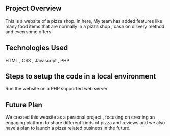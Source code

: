 ## Project Overview 
  This is a website of a pizza shop. In here, My team has added features like many food items that are normally in a pizza shop , cash on dilivery method and even some offers.

## Technologies Used
  HTML , CSS , Javascript , PHP

## Steps to setup the code in a local environment
  Run the website on a PHP supported web server

## Future Plan
  We created this website as a personal project , focusing on creating an engaging platform to share different kinds of pizza and reviews and we also have a plan to 
  launch a pizza related business in the future.
